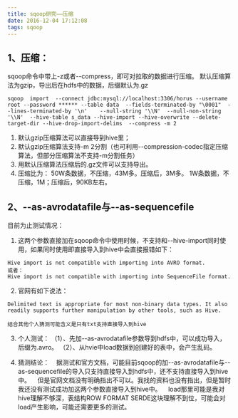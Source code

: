 ```yaml
---
title: sqoop研究——压缩
date: 2016-12-04 17:12:08
tags: sqoop
---
```


## 1、压缩：

sqoop命令中带上-z或者--compress，即可对拉取的数据进行压缩。
默认压缩算法为gzip，导出后在hdfs中的数据，后缀默认为.gz

```
sqoop  import  --connect jdbc:mysql://localhost:3306/horus --username root --password ****** --table data  --fields-terminated-by "\0001"  --lines-terminated-by '\n'    --null-string '\\N'  --null-non-string  '\\N'  --hive-table s_data --hive-import --hive-overwrite --delete-target-dir --hive-drop-import-delims  --compress -m 2
```


1. 默认gzip压缩算法可以直接导到hive里；
2. 默认gzip压缩算法支持-m 2分割（也可利用--compression-codec指定压缩算法，但部分压缩算法不支持-m分割任务）
3. 用默认压缩算法压缩后的.gz文件可以支持导出。
4. 压缩比为：
	50W条数据，不压缩，43M多。压缩后，3M多。
	1W条数据，不压缩，1M；压缩后，90KB左右。

## 2、--as-avrodatafile与--as-sequencefile 

目前为止测试情况：  
  
1. 这两个参数直接加在sqoop命令中使用时候，不支持和--hive-import同时使用，如果同时使用即直接导入到hive中会直接报错如下：
```
Hive import is not compatible with importing into AVRO format.
或者：
Hive import is not compatible with importing into SequenceFile format.
```
2. 官网有如下说法：
```
Delimited text is appropriate for most non-binary data types. It also readily supports further manipulation by other tools, such as Hive.
```  
	结合其他个人猜测可能含义是只有txt支持直接导入到hive  

3. 个人测试：
	（1）、先加--as-avrodatafile参数导到hdfs中，可以成功导入，后缀为.avro。
	（2）、从hvie中load数据到创建好的表中，会产生乱码。
	
4. 猜测结论：
&nbsp;&nbsp;&nbsp;据测试和官方文档，可能目前sqoop的加--as-avrodatafile与--as-sequencefile的导入只支持直接导入到hdfs中，还不支持直接导入到hive中。
&nbsp;&nbsp;&nbsp;但是官网文档没有明确指出不可以。我找的资料也没有指出，但是暂时我还没有测试成功加这两个参数直接导入到hive中。
&nbsp;&nbsp;&nbsp;load那里可能是我对hive理解不够深，表结构ROW FORMAT SERDE这块理解不到位，可能会对load产生影响，可能还需要更多的测试。
		

